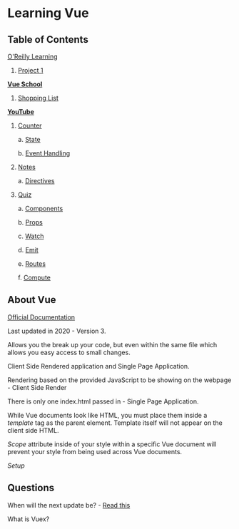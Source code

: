 # Learning Vue

## Table of Contents

[O'Reilly Learning](https://learning.oreilly.com/videos/complete-vue-js-3/9781803245287/9781803245287-video1_1/)

1. [Project 1](./Oreilly/Project1/README.md)

[**Vue School**](./vueSchool/README.md)

1. [Shopping List](./vueSchool/ShoppingList/index.html)

[**YouTube**](./YouTube/README.md)

1. [Counter](../YouTube/Counter/README.md)

    a. [State](../YouTube/Counter/README.md/#state)

    b. [Event Handling](../YouTube/Counter/README.md/#event-handling)

2. [Notes](./YouTube/Notes/README.md)

    a. [Directives](./YouTube/Notes/README.md/#directives)

3. [Quiz](./YouTube/Quiz/README.md)

    a. [Components](./YouTube/Quiz/README.md/#components)

    b. [Props](./YouTube/Quiz/README.md/#props)

    c. [Watch](./YouTube/Quiz/README.md/#watch)

    d. [Emit](./YouTube/Quiz/README.md/#emit)

    e. [Routes](./YouTube/Quiz/README.md/#routes)

    f. [Compute](./YouTube/Quiz/README.md/#compute)

## About Vue

[Official Documentation](https://vuejs.org/guide/quick-start.html#creating-a-vue-application)

Last updated in 2020 - Version 3.

Allows you the break up your code, but even within the same file which allows you easy access to small changes.

Client Side Rendered application and Single Page Application.

Rendering based on the provided JavaScript to be showing on the webpage - Client Side Render

There is only one index.html passed in - Single Page Application.

While Vue documents look like HTML, you must place them inside a *template* tag as the parent element. Template itself will not appear on the client side HTML.

*Scope* attribute inside of your style within a specific Vue document will prevent your style from being used across Vue documents.

*Setup*

## Questions

When will the next update be? - [Read this](https://thenewstack.io/vue-2023/)

What is Vuex?
